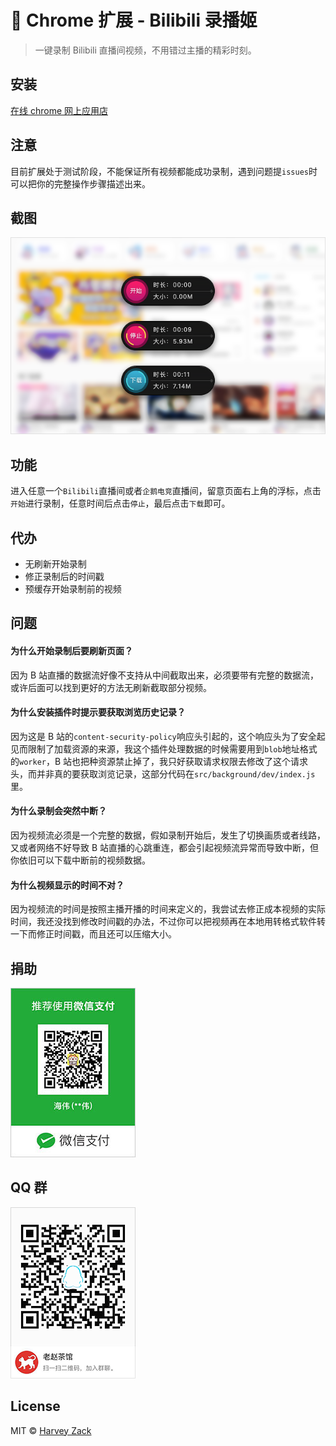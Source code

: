 # :watermelon: Chrome 扩展 - Bilibili 录播姬

> 一键录制 Bilibili 直播间视频，不用错过主播的精彩时刻。

## 安装

[在线 chrome 网上应用店](https://chrome.google.com/webstore/detail/nagmkdppcmenlcgelpgkjoknakghllml)

## 注意

目前扩展处于测试阶段，不能保证所有视频都能成功录制，遇到问题提`issues`时可以把你的完整操作步骤描述出来。

## 截图

<img src="./images/screenshot.png" width="640">

## 功能

进入任意一个`Bilibili`直播间或者`企鹅电竞`直播间，留意页面右上角的浮标，点击`开始`进行录制，任意时间后点击`停止`，最后点击`下载`即可。

## 代办

-   无刷新开始录制
-   修正录制后的时间戳
-   预缓存开始录制前的视频

## 问题

#### 为什么开始录制后要刷新页面？

因为 B 站直播的数据流好像不支持从中间截取出来，必须要带有完整的数据流，或许后面可以找到更好的方法无刷新截取部分视频。

#### 为什么安装插件时提示要获取浏览历史记录？

因为这是 B 站的`content-security-policy`响应头引起的，这个响应头为了安全起见而限制了加载资源的来源，我这个插件处理数据的时候需要用到`blob`地址格式的`worker`，B 站也把种资源禁止掉了，我只好获取请求权限去修改了这个请求头，而并非真的要获取浏览记录，这部分代码在`src/background/dev/index.js`里。

#### 为什么录制会突然中断？

因为视频流必须是一个完整的数据，假如录制开始后，发生了切换画质或者线路，又或者网络不好导致 B 站直播的心跳重连，都会引起视频流异常而导致中断，但你依旧可以下载中断前的视频数据。

#### 为什么视频显示的时间不对？

因为视频流的时间是按照主播开播的时间来定义的，我尝试去修正成本视频的实际时间，我还没找到修改时间戳的办法，不过你可以把视频再在本地用转格式软件转一下而修正时间戳，而且还可以压缩大小。

## 捐助

![捐助](./images/wechatpay.jpg)

## QQ 群

![QQ 群](./images/qqgroup.png)

## License

MIT © [Harvey Zack](https://sleepy.im/)
